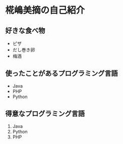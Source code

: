 # 椛嶋美摘の自己紹介

## 好きな食べ物

- ピザ
- だし巻き卵
- 梅酒

## 使ったことがあるプログラミング言語

- Java
- PHP
- Python

## 得意なプログラミング言語

1. Java
1. Python
1. PHP